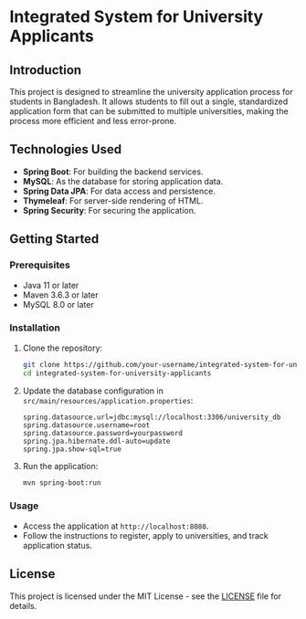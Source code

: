 # Integrated System for University Applicants

## Introduction

This project is designed to streamline the university application process for students in Bangladesh. It allows students to fill out a single, standardized application form that can be submitted to multiple universities, making the process more efficient and less error-prone.

## Technologies Used

- **Spring Boot**: For building the backend services.
- **MySQL**: As the database for storing application data.
- **Spring Data JPA**: For data access and persistence.
- **Thymeleaf**: For server-side rendering of HTML.
- **Spring Security**: For securing the application.

## Getting Started

### Prerequisites

- Java 11 or later
- Maven 3.6.3 or later
- MySQL 8.0 or later

### Installation

1. Clone the repository:
    ```sh
    git clone https://github.com/your-username/integrated-system-for-university-applicants.git
    cd integrated-system-for-university-applicants
    ```

2. Update the database configuration in `src/main/resources/application.properties`:
    ```properties
    spring.datasource.url=jdbc:mysql://localhost:3306/university_db
    spring.datasource.username=root
    spring.datasource.password=yourpassword
    spring.jpa.hibernate.ddl-auto=update
    spring.jpa.show-sql=true
    ```

3. Run the application:
    ```sh
    mvn spring-boot:run
    ```

### Usage

- Access the application at `http://localhost:8080`.
- Follow the instructions to register, apply to universities, and track application status.

## License

This project is licensed under the MIT License - see the [LICENSE](LICENSE) file for details.
